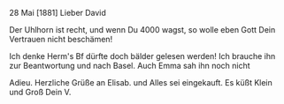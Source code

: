  28 Mai [1881]
Lieber David

Der Uhlhorn ist recht, und wenn Du 4000 wagst, so wolle eben Gott Dein Vertrauen nicht beschämen!

Ich denke Herm's Bf dürfte doch bälder gelesen werden! Ich brauche ihn zur Beantwortung und nach Basel. Auch Emma sah ihn noch nicht

Adieu. Herzliche Grüße an Elisab. und Alles sei eingekauft. Es küßt Klein und Groß
 Dein V.
